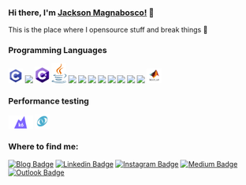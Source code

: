### Hi there, I'm [Jackson Magnabosco!](https://jacksonn455.github.io/) 👋

This is the place where I opensource stuff and break things 🤣

### Programming Languages
<img src = 'https://github.com/jacksonn455/jacksonn455/blob/master/c.png' width='30'/> <img src = 'https://github.com/MarikIshtar007/MarikIshtar007/blob/master/images/cpp.svg' width='30'/> <img src = 'https://github.com/jacksonn455/jacksonn455/blob/master/C_Sharp_logo.svg' width='30'/> <img src = 'https://github.com/jacksonn455/jacksonn455/blob/master/java.png' width='30'/> <img src = 'https://github.com/MarikIshtar007/MarikIshtar007/blob/master/images/python2.png' height='30'/> <img src = 'https://github.com/MarikIshtar007/MarikIshtar007/blob/master/images/flutter-logo.svg' width='30'/> <img src = 'https://github.com/MarikIshtar007/MarikIshtar007/blob/master/images/html.svg' width='30'/> <img src = 'https://github.com/MarikIshtar007/MarikIshtar007/blob/master/images/css.svg' width='30'/> <img src = 'https://github.com/MarikIshtar007/MarikIshtar007/blob/master/images/js.svg' width='30'/> <img src = 'https://github.com/MarikIshtar007/MarikIshtar007/blob/master/images/bootstrap.svg' width='33'/> <img src = 'https://github.com/MarikIshtar007/MarikIshtar007/blob/master/images/sql.svg' width='30'/> <img src = 'https://github.com/MarikIshtar007/MarikIshtar007/blob/master/images/git.svg' width='30'/> <img src = 'https://github.com/jacksonn455/jacksonn455/blob/master/matlab.png' width='30'/>

### Performance testing
<img src = 'https://github.com/jacksonn455/jacksonn455/blob/master/k6logo.png' width='50'/> <img src = 'https://github.com/jacksonn455/jacksonn455/blob/master/load.png' width='30'/>

<h3>Where to find me:</h3>

[![Blog Badge](https://img.shields.io/badge/Blog-jacksonn455.github.io-black)](https://jacksonn455.github.io/)
[![Linkedin Badge](https://img.shields.io/badge/-LinkedIn-blue?style=flat-square&logo=Linkedin&logoColor=white&link=https://www.linkedin.com/in/jackson-felipe-magnabosco-b0a48798/)](https://www.linkedin.com/in/jackson-felipe-magnabosco-b0a48798/)
[![Instagram Badge](https://img.shields.io/badge/-Instagram-purple?style=flat-square&logo=Instagram&logoColor=white&link=https://www.instagram.com/jacksonn455/)](https://www.instagram.com/jacksonn455/)
[![Medium Badge](https://img.shields.io/badge/-Medium-black?style=flat-square&logo=Medium&logoColor=white&link=https://medium.com/@soichiro.jacson)](https://medium.com/@soichiro.jacson)
[![Outlook Badge](https://img.shields.io/badge/-jacksonmagnabosco%40hotmail.com-blue?style=flat-square&logo=Windows&logoColor=white&link=mailto:jacksonmagnabosco@hotmail.com)](mailto:jacksonmagnabosco@hotmail.com)

